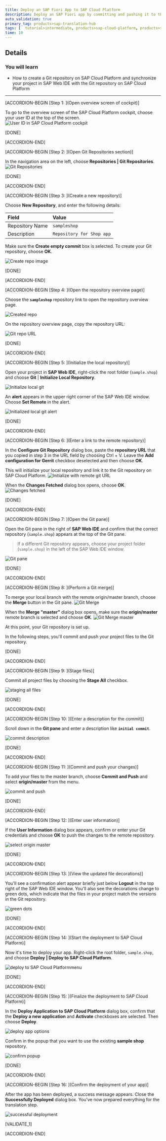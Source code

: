 ```yaml
---
title: Deploy an SAP Fiori App to SAP Cloud Platform
description: Deploy an SAP Fiori app by committing and pushing it to the Git repository in your account on SAP Cloud Platform.
auto_validation: true
primary_tag: products>sap-translation-hub
tags: [  tutorial>intermediate, products>sap-cloud-platform, products>sap-web-ide, products>sap-translation-hub ]
time: 10
---
```


## Details
### You will learn  
  - How to create a Git repository on SAP Cloud Platform and synchronize your project in SAP Web IDE with the Git repository on SAP Cloud Platform

---

[ACCORDION-BEGIN [Step 1: ](Open overview screen of cockpit)]

To go to the overview screen of the SAP Cloud Platform cockpit, choose your user ID at the top of the screen.
![User ID in SAP Cloud Platform cockpit](sth-deploy-fiori-app-account-overview.png)

[DONE]

[ACCORDION-END]

[ACCORDION-BEGIN [Step 2: ](Open Git Repositories section)]

In the navigation area on the left, choose **Repositories | Git Repositories**.
![Git Repositories](sth-open-git-repository.png)

[DONE]

[ACCORDION-END]

[ACCORDION-BEGIN [Step 3: ](Create a new repository)]

Choose **New Repository**, and enter the following details:

Field             | Value
:---------------- | :----------------
Repository Name   | `sampleshop`
Description       | `Repository for Shop app`

Make sure the **Create empty commit** box is selected.
To create your Git repository, choose **OK**.

![Create repo image](sth-create-new-repository.png)

[DONE]

[ACCORDION-END]

[ACCORDION-BEGIN [Step 4: ](Open the repository overview page)]

Choose the **`sampleshop`** repository link to open the repository overview page.

![Created repo](sth-open-repo.png)

On the repository overview page, copy the repository URL:

![Git repo URL](sth-copy-URL.png)

[DONE]

[ACCORDION-END]

[ACCORDION-BEGIN [Step 5: ](Initialize the local repository)]

Open your project in **SAP Web IDE**, right-click the root folder (`sample.shop`) and choose **Git** | **Initialize Local Repository**.

![Initialize local git](sth-initialize-git.png)

An **alert** appears in the upper right corner of the SAP Web IDE window.
Choose **Set Remote** in the alert.

![Initialized local git alert](sth-set-remote.png)

[DONE]

[ACCORDION-END]

[ACCORDION-BEGIN [Step 6: ](Enter a link to the remote repository)]

In the **Configure Git Repository** dialog box, paste the **repository URL** that you copied in step 3 in the URL field by choosing Ctrl + V. Leave the **Add configuration for Gerrit** checkbox deselected and then choose **OK**.

This will initialize your local repository and link it to the Git repository on SAP Cloud Platform.
![Initialize with remote git URL](sth-link-remote-repository.png)

When the **Changes Fetched** dialog box opens, choose **OK**.
![Changes fetched](sth-change-fetches.png)

[DONE]

[ACCORDION-END]

[ACCORDION-BEGIN [Step 7: ](Open the Git pane)]

Open the Git pane in the right of **SAP Web IDE** and confirm that the correct repository (`sample.shop`) appears at the top of the Git pane.

> If a different Git repository appears, choose your project folder (`sample.shop`) in the left of the SAP Web IDE window.

![Git pane](sth-git.png)

[DONE]

[ACCORDION-END]

[ACCORDION-BEGIN [Step 8: ](Perform a Git merge)]

To merge your local branch with the remote origin/master branch, choose the **Merge** button in the Git pane.
![Git Merge](sth-merge.png)

When the **Merge "master"** dialog box opens, make sure the **origin/master** remote branch is selected and choose **OK**.
![Git Merge master](sth-merge-2.png)

At this point, your Git repository is set up.

In the following steps, you'll commit and push your project files to the Git repository.

[DONE]

[ACCORDION-END]

[ACCORDION-BEGIN [Step 9: ](Stage files)]

Commit all project files by choosing the **Stage All** checkbox.

![staging all files](sth-stage.png)

[DONE]

[ACCORDION-END]

[ACCORDION-BEGIN [Step 10: ](Enter a description for the commit)]

Scroll down in the **Git pane** and enter a description like **`initial commit`**.

![commit description](sth-commit.png)

[DONE]

[ACCORDION-END]

[ACCORDION-BEGIN [Step 11: ](Commit and push your changes)]

To add your files to the master branch, choose **Commit and Push** and select **origin/master** from the menu.

![commit and push](sth-master.png)

[DONE]

[ACCORDION-END]

[ACCORDION-BEGIN [Step 12: ](Enter user information)]

 If the **User Information** dialog box appears, confirm or enter your Git credentials and choose **OK** to push the changes to the remote repository.

![select origin master](sth-user.png)

[DONE]

[ACCORDION-END]

[ACCORDION-BEGIN [Step 13: ](View the updated file decorations)]

You'll see a confirmation alert appear briefly just below **Logout** in the top right of the SAP Web IDE window.
You'll also see the decorations change to green dots, which indicate that the files in your project match the versions in the Git repository.

![green dots](sth-green.png)

[DONE]

[ACCORDION-END]

[ACCORDION-BEGIN [Step 14: ](Start the deployment to SAP Cloud Platform)]

Now it's time to deploy your app.
Right-click the root folder, `sample.shop`, and choose **Deploy | Deploy to SAP Cloud Platform**.

![deploy to SAP Cloud Platformmenu](sth-deploy.png)

[DONE]

[ACCORDION-END]

[ACCORDION-BEGIN [Step 15: ](Finalize the deployment to SAP Cloud Platform)]

In the **Deploy Application to SAP Cloud Platform** dialog box, confirm that the **Deploy a new application** and **Activate** checkboxes are selected. Then choose **Deploy**.

![deploy app options](sth-deploy-popup.png)

Confirm in the popup that you want to use the existing **sample shop** repository.

![confirm popup](sth-1.png)

[DONE]

[ACCORDION-END]

[ACCORDION-BEGIN [Step 16: ](Confirm the deployment of your app)]

After the app has been deployed, a success message appears. Close the **Successfully Deployed** dialog box.
You've now prepared everything for the translation step.

![successful deployment](sth-open-app.png)

[VALIDATE_1]

[ACCORDION-END]
